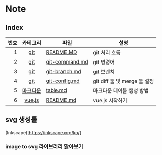 # Note
## Index


|<center>번호</center>|<center>카테고리</center>|<center>파일</center>|<center>설명</center>|
|----:|:-------:|:----|:----|
|1|[git](git/README.md)|[README.MD](git/README.md)|git 처리 흐름|
|2|[git](git/README.md)|[git-command.md](git/git-command.md)|git 명령어|
|3|[git](git/README.md)|[git-branch.md](git/git-branch.md)|git 브랜치|
|4|[git](git/README.md)|[git-config.md](git/git-config.md)|git diff 툴 및 merge 툴 설정|
|5|[마크다운](md/table.md)|[table.md](md/table.md)|마크다운 테이블 생성 방법|
|6|[vue.js](vue/README.md)|[README.md](vue/README.md)|vue.js 시작하기|

## svg 생성툴
(Inkscape)[https://inkscape.org/ko/]
### image to svg 라이브러리 알아보기
